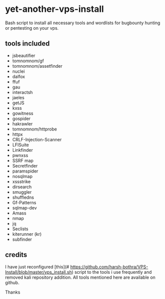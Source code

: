 # yet-another-vps-install
Bash script to install all necessary tools and wordlists for bugbounty hunting or pentesting on your vps.

## tools included
* jsbeautifier
* tomnomnom/gf
* tomnomnom/assetfinder
* nuclei
* dalfox
* ffuf
* gau
* interactsh
* jaeles
* getJS
* kxss
* gowitness
* gospider
* hakrawler
* tomnomnom/httprobe
* httpx
* CRLF-Injection-Scanner
* LFISuite
* Linkfinder
* pwnxss
* SSRF map
* Secretfinder
* paramspider
* nosqlmap
* xssstrike
* dirsearch
* smuggler
* shuffledns
* Gf-Patterns
* sqlmap-dev
* Amass
* nmap
* jq
* Seclists
* kiterunner (kr)
* subfinder

## credits
I have just reconfigured [this](# https://github.com/harsh-bothra/VPS-Install/blob/master/vps_install.sh) script to the tools i use frequently and removed kali repository addition.
All tools mentioned here are available on github.

Thanks
